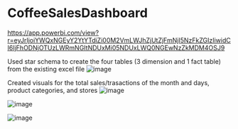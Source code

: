 # CoffeeSalesDashboard

https://app.powerbi.com/view?r=eyJrIjoiYWQxNGEyY2YtYTdiZi00M2VmLWJhZjUtZjFmNjI5NzFkZGIzIiwidCI6IjFhODNjOTUzLWRmNGItNDUxMi05NDUxLWQ0NGEwNzZkMDM4OSJ9

Used star schema to create the four tables (3 dimension and 1 fact table) from the existing excel file
![image](https://github.com/user-attachments/assets/7445a6b5-7ef2-42a8-94ee-f452f8f29b90)

Created visuals for the total sales/trasactions of the month and days, product categories, and stores
![image](https://github.com/user-attachments/assets/9cb91a7e-eb49-4373-878c-85b331516d50)

![image](https://github.com/user-attachments/assets/a0996b36-cba1-4ba8-9c0e-0b3f33a994f5)

![image](https://github.com/user-attachments/assets/bd6c356a-91ef-426a-9b1f-bad489ff072f)




